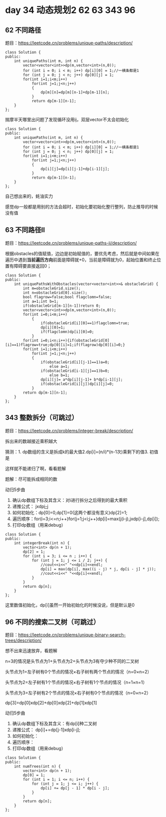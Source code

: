 # day 34 动态规划2 62 63 343 96

## 62 不同路径
题目：https://leetcode.cn/problems/unique-paths/description/
```
class Solution {
public:
    int uniquePaths(int m, int n) {
        vector<vector<int>>dp(m,vector<int>(n,0));
        for (int i = 0; i < m; i++) dp[i][0] = 1;//一横条都是1
        for (int j = 0; j < n; j++) dp[0][j] = 1;
        for(int i=1;i<m;i++)
            for(int j=1;j<n;j++)
            {
                dp[m][n]=dp[m][n-1]+dp[m-1][n];
            }
            return dp[m-1][n-1];
    }
};
```
揣摩半天哪里出问题了发现循环没用ij，双层vector不太会初始化
```
class Solution {
public:
    int uniquePaths(int m, int n) {
        vector<vector<int>>dp(m,vector<int>(n,0));
        for (int i = 0; i < m; i++) dp[i][0] = 1;//一横条都是1
        for (int j = 0; j < n; j++) dp[0][j] = 1;
        for(int i=1;i<m;i++)
            for(int j=1;j<n;j++)
            {
                dp[i][j]=dp[i][j-1]+dp[i-1][j];
            }
            return dp[m-1][n-1];
    }
};
```
自己想出来的，蚝油实力

感觉dp一般都是用别的方法会超时，初始化要初始化整行整列，防止推导的时候没有值
## 63 不同路径Ⅱ
题目：https://leetcode.cn/problems/unique-paths-ii/description/

根据obstacles的值赋值，边边是初始赋值的，要优先考虑，然后就是中间如果在遍历中遇到**当前遍历方向**前面是障碍就+0，当前是障碍就为0，起始位置和终止位置有障碍要直接返回0；

```
class Solution {
public:
    int uniquePathsWithObstacles(vector<vector<int>>& obstacleGrid) {
        int m=obstacleGrid.size();
        int n=obstacleGrid[0].size();
        bool flagrow=false;bool flagclomn=false;
        int a=1;int b=1;
        if(obstacleGrid[m-1][n-1])return 0;
        vector<vector<int>>dp(m,vector<int>(n,0));
        for(int i=0;i<m;i++)
            {
                if(obstacleGrid[i][0]==1)flagclomn=true;
                dp[i][0]=1;
                if(flagclomn)dp[i][0]=0;
            }
        for(int i=0;i<n;i++){if(obstacleGrid[0][i]==1)flagrow=true;dp[0][i]=1;if(flagrow)dp[0][i]=0;}
        for(int i=1;i<m;i++)
            for(int j=1;j<n;j++)
            {
                if(obstacleGrid[i][j-1]==1)a=0;
                    else a=1;
                if(obstacleGrid[i-1][j]==1)b=0;
                    else b=1;
                dp[i][j]= a*dp[i][j-1]+ b*dp[i-1][j];
                if(obstacleGrid[i][j])dp[i][j]=0;
            }
        return dp[m-1][n-1];
    }
};
```
## 343 整数拆分（可跳过）
题目：https://leetcode.cn/problems/integer-break/description/

拆出来的数越接近乘积越大

猜测：1. dp数组的含义是拆成k的最大值2.dp[i]=(n/i)*(n-1次)乘剩下的值3. 初值是

这样就不能递归了啊，看看题解

题解：尽可能拆成相同的数

动归5步曲
1. 确认dp数组下标及其含义：对i进行拆分之后得到的最大乘积
2. 递推公式： jxdp[i-j](dp[i-j]是迭代的，如果前面是dp[j]没法包括奇数个数的乘积)
3. 如何初始化：dp[0]=0,dp[1]=0(这两个都没有意义)dp[2]=1;
4. 遍历顺序：for(i=3;i<=n;i++)for(j=1;j<i;j++)dp[i]=max(j(i-j),jxdp[i-j],dp[i]);
5. 打印dp数组（用来debug）

```
class Solution {
public:
    int integerBreak(int n) {
        vector<int> dp(n + 1);
        dp[2] = 1;
        for (int i = 3; i <= n ; i++) {
            for (int j = 1; j <= i / 2; j++) {
                //cout<<i<<" "<<dp[i]<<endl;
                dp[i] = max(dp[i], max((i - j) * j, dp[i - j] * j));
                //cout<<i<<" "<<dp[i]<<endl;
            }
        }
        return dp[n];
    }
};
```

这里数值初始化，dp[i]虽然一开始初始化的时候没说，但是默认是0
## 96 不同的搜索二叉树（可跳过）
题目：https://leetcode.cn/problems/unique-binary-search-trees/description/

想不出来迅速放弃，看题解

n=3的情况是头节点为1+头节点为2+头节点为3有夺少种不同的二叉树

头节点为1=左子树有0个节点的情况×右子树有两个节点的情况（n=0×n=2）

头节点为2=左子树有1个节点的情况×右子树有1个节点的情况（n=1×n=1）

头节点为3=左子树有2个节点的情况×右子树有0个节点的情况（n=0×n=2）

dp[3]=dp[0]xdp[2]+dp[0]xdp[2]+dp[1]xdp[1]

动归5步曲
1. 确认dp数组下标及其含义：有dp[i]种二叉树
2. 递推公式： dp[i]+=dp[j-1]xdp[i-j];
3. 如何初始化：
4. 遍历顺序：
5. 打印dp数组（用来debug）


```
class Solution {
public:
    int numTrees(int n) {
        vector<int> dp(n + 1);
        dp[0] = 1;
        for (int i = 1; i <= n; i++) {
            for (int j = 1; j <= i; j++) {
                dp[i] += dp[j - 1] * dp[i - j];
            }
        }
        return dp[n];
    }
};
```